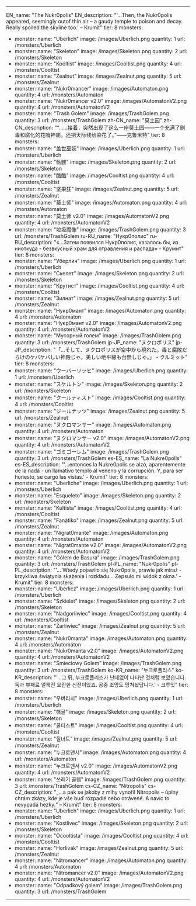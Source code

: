 ---

EN_name: "The Nukr0polis"
EN_description: "'...Then, the Nukr0polis appeared, seemingly outof thin air – a gaudy temple to poison and decay. Really spoiled the skyline too.' – Krumit"
tier: 8
monsters:
  - monster:
    name: "Uberlich"
    image: /images/Uberlich.png
    quantity: 1
    url: /monsters/Uberlich
  - monster:
    name: "Skeleton"
    image: /images/Skeleton.png
    quantity: 2
    url: /monsters/Skeleton
  - monster:
    name: "Kooltist"
    image: /images/Cooltist.png
    quantity: 4
    url: /monsters/Cooltist
  - monster:
    name: "Zealnut"
    image: /images/Zealnut.png
    quantity: 5
    url: /monsters/Zealnut
  - monster:
    name: "Nukr0mancer"
    image: /images/Automaton.png
    quantity: 4
    url: /monsters/Automaton
  - monster:
    name: "Nukr0mancer v2.0"
    image: /images/AutomatonV2.png
    quantity: 4
    url: /monsters/AutomatonV2
  - monster:
    name: "Trash Golem"
    image: /images/TrashGolem.png
    quantity: 3
    url: /monsters/TrashGolem
zh-CN_name: "莫土园"
zh-CN_description: "“……接着，突然出现了这么一座莫土园——一个充满了剧毒和腐化的花哨神庙。还把天际线给染花了。”——克鲁米特"
tier: 8
monsters:
  - monster:
    name: "盖世巫妖"
    image: /images/Uberlich.png
    quantity: 1
    url: /monsters/Uberlich
  - monster:
    name: "骷髅"
    image: /images/Skeleton.png
    quantity: 2
    url: /monsters/Skeleton
  - monster:
    name: "酷酷"
    image: /images/Cooltist.png
    quantity: 4
    url: /monsters/Cooltist
  - monster:
    name: "坚果狂"
    image: /images/Zealnut.png
    quantity: 5
    url: /monsters/Zealnut
  - monster:
    name: "莫土师"
    image: /images/Automaton.png
    quantity: 4
    url: /monsters/Automaton
  - monster:
    name: "莫土师 v2.0"
    image: /images/AutomatonV2.png
    quantity: 4
    url: /monsters/AutomatonV2
  - monster:
    name: "垃圾魔像"
    image: /images/TrashGolem.png
    quantity: 3
    url: /monsters/TrashGolem
ru-RU_name: "Нукр0полис"
ru-RU_description: "«...Затем появился Нукр0полис, казалось бы, из ниоткуда - безвкусный храм для отравления и распада» - Крумит"
tier: 8
monsters:
  - monster:
    name: "Уберлич"
    image: /images/Uberlich.png
    quantity: 1
    url: /monsters/Uberlich
  - monster:
    name: "Скелет"
    image: /images/Skeleton.png
    quantity: 2
    url: /monsters/Skeleton
  - monster:
    name: "Крутист"
    image: /images/Cooltist.png
    quantity: 4
    url: /monsters/Cooltist
  - monster:
    name: "Зилнат"
    image: /images/Zealnut.png
    quantity: 5
    url: /monsters/Zealnut
  - monster:
    name: "Нукр0мант"
    image: /images/Automaton.png
    quantity: 4
    url: /monsters/Automaton
  - monster:
    name: "Нукр0мант v2.0"
    image: /images/AutomatonV2.png
    quantity: 4
    url: /monsters/AutomatonV2
  - monster:
    name: "Мусорный голем"
    image: /images/TrashGolem.png
    quantity: 3
    url: /monsters/TrashGolem
jp-JP_name: "ヌクロポリス"
jp-JP_description: "「…そして、ヌクロポリスが空中から現れた。毒と腐敗だらけのケバケバしい神殿じゃ。美しい地平線も台無しじゃ。」 - クルミット"
tier: 8
monsters:
  - monster:
    name: "ウーバーリッヒ"
    image: /images/Uberlich.png
    quantity: 1
    url: /monsters/Uberlich
  - monster:
    name: "スケルトン"
    image: /images/Skeleton.png
    quantity: 2
    url: /monsters/Skeleton
  - monster:
    name: "クールティスト"
    image: /images/Cooltist.png
    quantity: 4
    url: /monsters/Cooltist
  - monster:
    name: "ジールナッツ"
    image: /images/Zealnut.png
    quantity: 5
    url: /monsters/Zealnut
  - monster:
    name: "ヌクロマンサー"
    image: /images/Automaton.png
    quantity: 4
    url: /monsters/Automaton
  - monster:
    name: "ヌクロマンサー v2.0"
    image: /images/AutomatonV2.png
    quantity: 4
    url: /monsters/AutomatonV2
  - monster:
    name: "ゴミゴーレム"
    image: /images/TrashGolem.png
    quantity: 3
    url: /monsters/TrashGolem
es-ES_name: "La Nukre0polis"
es-ES_description: "'...entonces la Nukre0polis se alzó, aparentemente de la nada - un llamativo templo al veneno y la corrupción. Y, para ser honesto, se cargó las vistas.' - Krumit"
tier: 8
monsters:
  - monster:
    name: "Uberliche"
    image: /images/Uberlich.png
    quantity: 1
    url: /monsters/Uberlich
  - monster:
    name: "Esqueleto"
    image: /images/Skeleton.png
    quantity: 2
    url: /monsters/Skeleton
  - monster:
    name: "Kultista"
    image: /images/Cooltist.png
    quantity: 4
    url: /monsters/Cooltist
  - monster:
    name: "Fanátiko"
    image: /images/Zealnut.png
    quantity: 5
    url: /monsters/Zealnut
  - monster:
    name: "Nigrat0mante"
    image: /images/Automaton.png
    quantity: 4
    url: /monsters/Automaton
  - monster:
    name: "Nigrat0mante v2.0"
    image: /images/AutomatonV2.png
    quantity: 4
    url: /monsters/AutomatonV2
  - monster:
    name: "Gólem de Basura"
    image: /images/TrashGolem.png
    quantity: 3
    url: /monsters/TrashGolem
pl-PL_name: "Nukr0polis"
pl-PL_description: "'... Wtedy pojawiło się Nukr0polis, prawie jak miraż - krzykliwa świątynia skażenia i rozkładu... Zepsuło mi widok z okna.' - Krumit"
tier: 8
monsters:
  - monster:
    name: "Uberlicz"
    image: /images/Uberlich.png
    quantity: 1
    url: /monsters/Uberlich
  - monster:
    name: "Szkielet"
    image: /images/Skeleton.png
    quantity: 2
    url: /monsters/Skeleton
  - monster:
    name: "Nadgorliwiec"
    image: /images/Cooltist.png
    quantity: 4
    url: /monsters/Cooltist
  - monster:
    name: "Żarliwiec"
    image: /images/Zealnut.png
    quantity: 5
    url: /monsters/Zealnut
  - monster:
    name: "Nukr0manta"
    image: /images/Automaton.png
    quantity: 4
    url: /monsters/Automaton
  - monster:
    name: "Nukr0manta v2.0"
    image: /images/AutomatonV2.png
    quantity: 4
    url: /monsters/AutomatonV2
  - monster:
    name: "Śmieciowy Golem"
    image: /images/TrashGolem.png
    quantity: 3
    url: /monsters/TrashGolem
ko-KR_name: "누크로폴리스"
ko-KR_description: "'...그 뒤, 누크로폴리스가 난데없이 나타난 것처럼 보였습니다. 독과 부패로 얼룩진 요란한 신전이었죠. 공중 조망도 망쳐놨답니다.' - 크루밋"
tier: 8
monsters:
  - monster:
    name: "우버리치"
    image: /images/Uberlich.png
    quantity: 1
    url: /monsters/Uberlich
  - monster:
    name: "해골"
    image: /images/Skeleton.png
    quantity: 2
    url: /monsters/Skeleton
  - monster:
    name: "쿨티스트"
    image: /images/Cooltist.png
    quantity: 4
    url: /monsters/Cooltist
  - monster:
    name: "질너트"
    image: /images/Zealnut.png
    quantity: 5
    url: /monsters/Zealnut
  - monster:
    name: "누크로맨서"
    image: /images/Automaton.png
    quantity: 4
    url: /monsters/Automaton
  - monster:
    name: "누크로맨서 v2.0"
    image: /images/AutomatonV2.png
    quantity: 4
    url: /monsters/AutomatonV2
  - monster:
    name: "쓰레기 골렘"
    image: /images/TrashGolem.png
    quantity: 3
    url: /monsters/TrashGolem
cs-CZ_name: "Nitropolis"
cs-CZ_description: "„...a pak se jakoby z mlhy vynořil Nitropolis – úplný chrám zkázy, kde je vše buď rozpadlé nebo otrávené. A navíc to nevypadá hezky.“ – Krumit"
tier: 8
monsters:
  - monster:
    name: "Uberlich"
    image: /images/Uberlich.png
    quantity: 1
    url: /monsters/Uberlich
  - monster:
    name: "Kostlivec"
    image: /images/Skeleton.png
    quantity: 2
    url: /monsters/Skeleton
  - monster:
    name: "Ocooltista"
    image: /images/Cooltist.png
    quantity: 4
    url: /monsters/Cooltist
  - monster:
    name: "Horlivák"
    image: /images/Zealnut.png
    quantity: 5
    url: /monsters/Zealnut
  - monster:
    name: "Nitromancer"
    image: /images/Automaton.png
    quantity: 4
    url: /monsters/Automaton
  - monster:
    name: "Nitromancer v2.0"
    image: /images/AutomatonV2.png
    quantity: 4
    url: /monsters/AutomatonV2
  - monster:
    name: "Odpadkový golem"
    image: /images/TrashGolem.png
    quantity: 3
    url: /monsters/TrashGolem
---